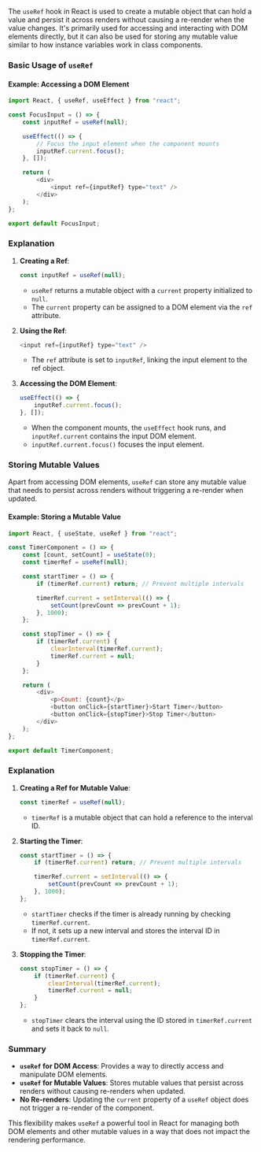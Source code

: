 The `useRef` hook in React is used to create a mutable object that can hold a value and persist it across renders without causing a re-render when the value changes. It's primarily used for accessing and interacting with DOM elements directly, but it can also be used for storing any mutable value similar to how instance variables work in class components.

### Basic Usage of `useRef`

#### Example: Accessing a DOM Element

```javascript
import React, { useRef, useEffect } from "react";

const FocusInput = () => {
    const inputRef = useRef(null);

    useEffect(() => {
        // Focus the input element when the component mounts
        inputRef.current.focus();
    }, []);

    return (
        <div>
            <input ref={inputRef} type="text" />
        </div>
    );
};

export default FocusInput;
```

### Explanation

1. **Creating a Ref**:
   ```javascript
   const inputRef = useRef(null);
   ```
   - `useRef` returns a mutable object with a `current` property initialized to `null`.
   - The `current` property can be assigned to a DOM element via the `ref` attribute.

2. **Using the Ref**:
   ```javascript
   <input ref={inputRef} type="text" />
   ```
   - The `ref` attribute is set to `inputRef`, linking the input element to the ref object.

3. **Accessing the DOM Element**:
   ```javascript
   useEffect(() => {
       inputRef.current.focus();
   }, []);
   ```
   - When the component mounts, the `useEffect` hook runs, and `inputRef.current` contains the input DOM element.
   - `inputRef.current.focus()` focuses the input element.

### Storing Mutable Values

Apart from accessing DOM elements, `useRef` can store any mutable value that needs to persist across renders without triggering a re-render when updated.

#### Example: Storing a Mutable Value

```javascript
import React, { useState, useRef } from "react";

const TimerComponent = () => {
    const [count, setCount] = useState(0);
    const timerRef = useRef(null);

    const startTimer = () => {
        if (timerRef.current) return; // Prevent multiple intervals

        timerRef.current = setInterval(() => {
            setCount(prevCount => prevCount + 1);
        }, 1000);
    };

    const stopTimer = () => {
        if (timerRef.current) {
            clearInterval(timerRef.current);
            timerRef.current = null;
        }
    };

    return (
        <div>
            <p>Count: {count}</p>
            <button onClick={startTimer}>Start Timer</button>
            <button onClick={stopTimer}>Stop Timer</button>
        </div>
    );
};

export default TimerComponent;
```

### Explanation

1. **Creating a Ref for Mutable Value**:
   ```javascript
   const timerRef = useRef(null);
   ```
   - `timerRef` is a mutable object that can hold a reference to the interval ID.

2. **Starting the Timer**:
   ```javascript
   const startTimer = () => {
       if (timerRef.current) return; // Prevent multiple intervals

       timerRef.current = setInterval(() => {
           setCount(prevCount => prevCount + 1);
       }, 1000);
   };
   ```
   - `startTimer` checks if the timer is already running by checking `timerRef.current`.
   - If not, it sets up a new interval and stores the interval ID in `timerRef.current`.

3. **Stopping the Timer**:
   ```javascript
   const stopTimer = () => {
       if (timerRef.current) {
           clearInterval(timerRef.current);
           timerRef.current = null;
       }
   };
   ```
   - `stopTimer` clears the interval using the ID stored in `timerRef.current` and sets it back to `null`.

### Summary

- **`useRef` for DOM Access**: Provides a way to directly access and manipulate DOM elements.
- **`useRef` for Mutable Values**: Stores mutable values that persist across renders without causing re-renders when updated.
- **No Re-renders**: Updating the `current` property of a `useRef` object does not trigger a re-render of the component.

This flexibility makes `useRef` a powerful tool in React for managing both DOM elements and other mutable values in a way that does not impact the rendering performance.
